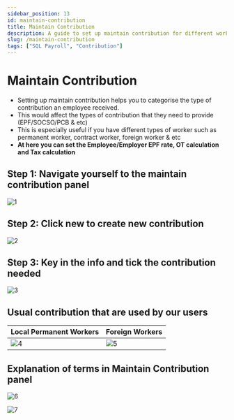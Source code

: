 ```yaml
---
sidebar_position: 13
id: maintain-contribution
title: Maintain Contribution
description: A guide to set up maintain contribution for different workers
slug: /maintain-contribution
tags: ["SQL Payroll", "Contribution"]
---
```


# Maintain Contribution

- Setting up maintain contribution helps you to categorise the type of contribution an employee received.
- This would affect the types of contribution that they need to provide (EPF/SOCSO/PCB & etc)
- This is especially useful if you have different types of worker such as 
permanent worker, contract worker, foreign worker & etc
- **At here you can set the Employee/Employer EPF rate, OT calculation and Tax calculation**

## Step 1: Navigate yourself to the maintain contribution panel

![1](/img/payroll/maintain-contribution/1.png)

## Step 2: Click new to create new contribution

![2](/img/payroll/maintain-contribution/2.png)

## Step 3: Key in the info and tick the contribution needed

![3](/img/payroll/maintain-contribution/3.png)

## Usual contribution that are used by our users

|Local Permanent Workers|Foreign Workers|
|-----------------------|-----------------------|
|![4](/img/payroll/maintain-contribution/4.png)|![5](/img/payroll/maintain-contribution/5.png)|

## Explanation of terms in Maintain Contribution panel

![6](/img/payroll/maintain-contribution/6.png)

![7](/img/payroll/maintain-contribution/7.png)